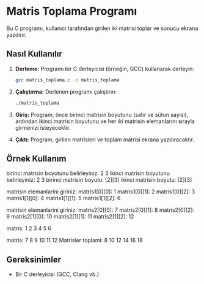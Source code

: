 # Matris Toplama Programı

Bu C programı, kullanıcı tarafından girilen iki matrisi toplar ve sonucu ekrana yazdırır.

## Nasıl Kullanılır

1.  **Derleme:** Programı bir C derleyicisi (örneğin, GCC) kullanarak derleyin:

    ```bash
    gcc matris_toplama.c -o matris_toplama
    ```

2.  **Çalıştırma:** Derlenen programı çalıştırın:

    ```bash
    ./matris_toplama
    ```

3.  **Giriş:** Program, önce birinci matrisin boyutunu (satır ve sütun sayısı), ardından ikinci matrisin boyutunu ve her iki matrisin elemanlarını sırayla girmenizi isteyecektir.

4.  **Çıktı:** Program, girilen matrisleri ve toplam matrisi ekrana yazdıracaktır.

## Örnek Kullanım
birinci matrisin boyutunu belirleyiniz: 2 3
ikinci matrisin boyutunu belirleyiniz: 2 3
birinci matrisin boyutu: [2][3]
ikinci matrisin boyutu: [2][3]

matrisin elemanlarini giriniz:
matris1[0][0]: 1
matris1[0][1]: 2
matris1[0][2]: 3
matris1[1][0]: 4
matris1[1][1]: 5
matris1[1][2]: 6

matrisin elemanlarini giriniz:
matris2[0][0]: 7
matris2[0][1]: 8
matris2[0][2]: 9
matris2[1][0]: 10
matris2[1][1]: 11
matris2[1][2]: 12

matris:
1 2 3
4 5 6

matris:
7 8 9
10 11 12
Matrisler toplami:
8 10 12
14 16 18

## Gereksinimler

* Bir C derleyicisi (GCC, Clang vb.)
